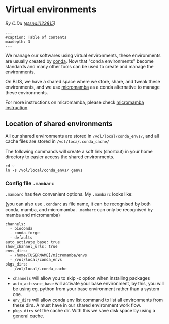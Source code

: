 # Virtual environments

*By C.Du ([@snail123815](https://github.com/snail123815))*

```{toctree}
---
#caption: Table of contents
maxdepth: 3
---
```

We manage our softwares using virtual environments, these environments are usually created by [conda](https://docs.conda.io/en/latest/). Now that "conda environments" become standards and many other tools can be used to create and manage the environments.

On BLIS, we have a shared space where we store, share, and tweak these environments, and we use [micromamba](https://mamba.readthedocs.io/en/latest/user_guide/micromamba.html) as a conda alternative to manage these environments.

For more instructions on micromamba, please check [micromamba instruction](../basic_tools/micromamba.md#blis-users).

## Location of shared environments

All our shared environments are stored in `/vol/local/conda_envs/`, and all cache files are stored in `/vol/loca/.conda_cache/`

The following commands will create a soft link (shortcut) in your home directory to easier access the shared environments.

```shell
cd ~
ln -s /vol/local/conda_envs/ genvs
```

### Config file `.mambarc`

`.mambarc` has few convenient options. My `.mambarc` looks like:

(you can also use `.condarc` as file name, it can be recognised by both conda, mamba, and micromamba. `.mambarc` can only be recognised by mamba and micromamba)

```
channels:
  - bioconda
  - conda-forge
  - defaults
auto_activate_base: true
show_channel_urls: true
envs_dirs:
  - /home/[USERNAME]/micromamba/envs
  - /vol/local/conda_envs
pkgs_dirs:
  - /vol/local/.conda_cache
```
 
- `channels` will allow you to skip -c option when installing packages
- `auto_activate_base` will activate your base environment, by this, you will be using eg. python from your base environment rather than a system one.
- `env_dirs` will allow conda env list command to list all environments from these dirs. A must have in our shared environment work flow.
- `pkgs_dirs` set the cache dir. With this we save disk space by using a general cache.
